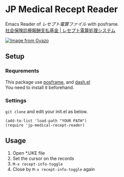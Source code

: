 # JP Medical Recept Reader

Emacs Reader of *レセプト電算ファイル* with posframe.  
[社会保険診療報酬支払基金 | レセプト電算処理システム](https://www.ssk.or.jp/seikyushiharai/rezept/)

[![Image from Gyazo](https://i.gyazo.com/78de04079cf4fab47e1f9bd7c8f35636.png)](https://gyazo.com/78de04079cf4fab47e1f9bd7c8f35636)

## Setup

### Requrements

This package use [posframe](https://github.com/tumashu/posframe), and [dash.el](https://github.com/magnars/dash.el)  
You need to install it beforehand.

### Settings

`git clone` and edit your init.el as below.

```elisp
(add-to-list 'load-path "YOUR PATH")
(require 'jp-medical-recept-reader)
```

## Usage

1. Open *.UKE file
2. Set the cursor on the records
3. `M-x recept-info-toggle`
4. Close by `M-x recept-info-toggle` again
